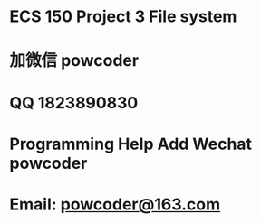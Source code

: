 # ECS 150 Project 3 File system
# 加微信 powcoder

# QQ 1823890830

# Programming Help Add Wechat powcoder

# Email: powcoder@163.com

